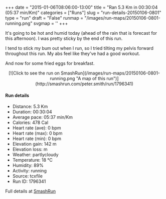 +++
date = "2015-01-06T08:06:00-13:00"
title = "Ran 5.3 Km in 00:30:04 (05:37 min/Km)"
categories = ["Runs"]
slug = "run-details-20150106-0801"
type = "run"
draft = "False"
runmap = "/images/run-maps/20150106-0801-running.png"
svgmap = '<polyline points="93 48, 99 39, 100 32, 86 30, 66 36, 49 51, 37 61, 18 67, 6 70, 1 66, 0 63, 11 56, 19 51, 49 31, 65 39, 73 51, 80 52, 82 50">'
+++

It's going to be hot and humid today (ahead of the rain that is forecast for this afternoon).  I was pretty sticky by the end of this run. 

I tend to stick my bum out when I run, so I tried tilting my pelvis forward throughout this run. My abs feel like they've had a good workout. 

And now for some fried eggs for breakfast. 



<!--more-->

<center>
[![Click to see the run on SmashRun](/images/run-maps/20150106-0801-running.png "A map of this run")](http://smashrun.com/peter.smith/run/1796341)
</center>

#### Run details

* Distance: 5.3 Km
* Duration: 00:30:04
* Average pace: 05:37 min/Km
* Calories: 478 Cal
* Heart rate (ave): 0 bpm
* Heart rate (max): 0 bpm
* Heart rate (min): 0 bpm
* Elevation gain: 142 m
* Elevation loss:  m
* Weather: partlycloudy
* Temperature: 18 &deg;C
* Humidity: 89%
* Activity: running
* Source: tcxfile
* Run ID: 1796341

Full details at [SmashRun](http://smashrun.com/peter.smith/run/1796341)